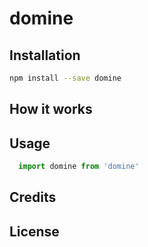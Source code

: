 # domine

## Installation

```bash
npm install --save domine
```

## How it works

## Usage

```javascript
  import domine from 'domine'
```

## Credits

## License
